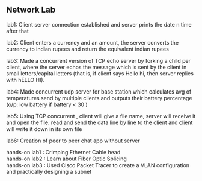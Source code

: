 ## Network Lab 

lab1: Client server connection established and server prints the date n time after that

lab2: Client enters a currency and an amount, the server converts the currency to indian rupees and return the equivalent indian rupees

lab3: Made a concurrent version of TCP echo server by forking a child per client, where the server echos the message which is sent by the client in small letters/capital letters (that is, if client says Hello hi, then server replies with hELLO HI). 

lab4: Made concurrent udp server for base station which calculates avg of temperatures send by multiple clients and outputs their battery percentage (o/p: low battery if battery < 30 )

lab5: Using TCP concurrent , client will give a file name, server will receive it and open the file. read and send the data line by line to the client and client will write it down in its own file

lab6: Creation of peer to peer chat app without server

hands-on lab1 : Crimping Ethernet Cable head   
hands-on lab2 : Learn about Fiber Optic Splicing  
hands-on lab3 : Used Cisco Packet Tracer to create a VLAN configuration and practically designing a subnet
